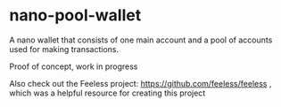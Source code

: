 # nano-pool-wallet

A nano wallet that consists of one main account and a pool of accounts used for making transactions.

Proof of concept, work in progress

Also check out the Feeless project: https://github.com/feeless/feeless , which was a helpful resource for creating this project
